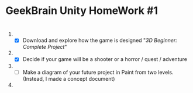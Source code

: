 # GeekBrain Unity HomeWork #1 <h1> 
1. - [x] Download and explore how the game is designed "*3D Beginner: Complete Project*"
2. - [x] Decide if your game will be a shooter or a horror / quest / adventure
3. - [ ]  Make a diagram of your future project in Paint from two levels. (Instead, I made a concept document)
4. 
